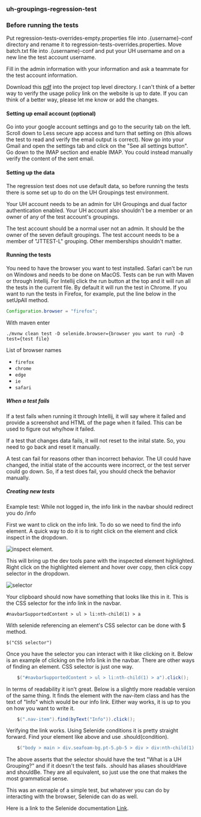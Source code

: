 ### uh-groupings-regression-test

### Before running the tests
Put regression-tests-overrides-empty.properties file into .{username}-conf directory and rename it to regression-tests-overrides.properties. Move batch.txt file into .{username}-conf and put your UH username and on a new line the test account username.

Fill in the admin information with your information and ask a teammate for the test account information.

Download this [pdf](https://www.hawaii.edu/policy/docs/temp/ep2.210.pdf) into the project top level directory. I can't think of a better way to verify the usage policy link on the website is up to date. If you can think of a better way, please let me know or add the changes.

#### Setting up email account (optional)
Go into your google account settings and go to the security tab on the left. Scroll down to Less secure app access and turn that setting on (this allows the test to read and verify the email output is correct). Now go into your Gmail and open the settings tab and click on the "See all settings button". Go down to the IMAP section and enable IMAP. You could instead manually verify the content of the sent email.

#### Setting up the data
The regression test does not use default data, so before running the tests there is some set up to do on the UH Groupings test environment. 

Your UH account needs to be an admin for UH Groupings and dual factor authentication enabled. Your UH account also shouldn't be a member or an owner of any of the test account's groupings.

The test account should be a normal user not an admin. It should be the owner of the seven default groupings. The test account needs to be a member of "JTTEST-L" grouping. Other memberships shouldn't matter. 

#### Running the tests
You need to have the browser you want to test installed. Safari can't be run on Windows and needs to be done on MacOS.
Tests can be run with Maven or through Intellij. For Intellij click the run button at the top and it will run all the tests in the current file. By default it will run the test in Chrome. If you want to run the tests in Firefox, for example, put the line below in the setUpAll method. 
```java
Configuration.browser = "firefox";
```
With maven enter 
```
./mvnw clean test -D selenide.browser={browser you want to run} -D test={test file}
```
List of browser names

- ```firefox```
- ```chrome``` 
- ```edge```  
- ```ie```
- ```safari```

##### When a test fails
If a test fails when running it through Intellij, it will say where it failed and provide a screenshot and HTML of the page when it failed. This can be used to figure out why/how it failed.

If a test that changes data fails, it will not reset to the inital state. So, you need to go back and reset it manually.

A test can fail for reasons other than incorrect behavior. The UI could have changed, the initial state of the accounts were incorrect, or the test server could go down. So, if a test does fail, you should check the behavior manually. 

##### Creating new tests
Example test: While not logged in, the info link in the navbar should redirect you do /info

First we want to click on the info link. To do so we need to find the info element. A quick way to do it is to right click on the element and click inspect in the dropdown. 

![inspect element](/images/inspect-element.png). 

This will bring up the dev tools pane with the inspected element highlighted. Right click on the highlighted element and hover over copy, then click copy selector in the dropdown. 

![selector](/images/selector.png)

Your clipboard should now have something that looks like this in it. This is the CSS selector for the info link in the navbar.

    #navbarSupportedContent > ul > li:nth-child(1) > a
With selenide referencing an element's CSS selector can be done with $ method.

    $("CSS selector")

Once you have the selector you can interact with it like clicking on it. Below is an example of clicking on the Info link in the navbar. There are other ways of finding an element. CSS selector is just one way.
    
```java
    $("#navbarSupportedContent > ul > li:nth-child(1) > a").click();
```

In terms of readability it isn't great. Below is a slightly more readable version of the same thing. It finds the element with the nav-item class and has the text of "Info" which would be our info link. Either way works, it is up to you on how you want to write it.

```java
    $(".nav-item").find(byText("Info")).click();
```
Verifying the link works. Using Selenide conditions it is pretty straight forward. Find your element like above and use .should(condition).

```java
    $("body > main > div.seafoam-bg.pt-5.pb-5 > div > div:nth-child(1) > div:nth-child(1) > h1").shouldHave(text("What is a UH Grouping?"));
```
The above asserts that the selector should have the text "What is a UH Grouping?" and if it doesn't the test fails. .should has aliases shouldHave and shouldBe. They are all equivalent, so just use the one that makes the most grammatical sense.

This was an exmaple of a simple test, but whatever you can do by interacting with the browser, Selenide can do as well.

Here is a link to the Selenide documentation [Link](https://selenide.org/documentation.html). 


